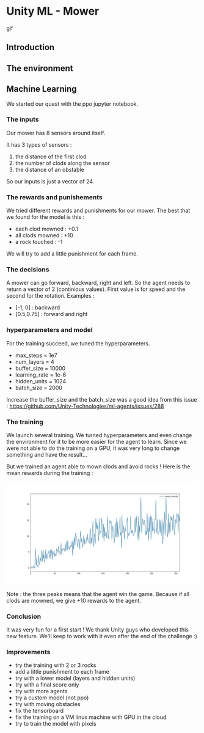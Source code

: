 # Unity ML - Mower

gif

## Introduction

## The environment

## Machine Learning
We started our quest with the ppo jupyter notebook.

### The inputs
Our mower has 8 sensors around itself.

It has 3 types of sensors :
1. the distance of the first clod
2. the number of clods along the sensor
3. the distance of an obstable

So our inputs is just a vector of 24.

### The rewards and punishements
We tried different rewards and punishments for our mower. The best that we found for the model is this :
- each clod mowned : +0.1
- all clods mowned : +10
- a rock touched : -1

We will try to add a little punishment for each frame. 

### The decisions
A mower can go forward, backward, right and left. So the agent needs to return a vector of 2 (continious values). First value is for speed and the second for the rotation.
Examples :
- [-1, 0] : backward
- [0.5,0.75] : forward and right

### hyperparameters and model
For the training succeed, we tuned the hyperparameters.
- max_steps = 1e7
- num_layers = 4
- buffer_size = 10000
- learning_rate = 1e-6
- hidden_units = 1024
- batch_size = 2000

Increase the buffer_size and the batch_size was a good idea from this issue : https://github.com/Unity-Technologies/ml-agents/issues/288

### The training
We launch several training. We turned hyperparameters and even change the environment for it to be more easier for the agent to learn. Since we were not able to do the training on a GPU, it was very long to change something and have the result...

But we trained an agent able to mown clods and avoid rocks !
Here is the mean rewards during the training :

![alt text](docs/mean_rewards.jpg)

Note : the three peaks means that the agent win the game. Because if all clods are mowned, we give +10 rewards to the agent.

### Conclusion
It was very fun for a first start ! We thank Unity guys who developed this new feature. We'll keep to work with it even after the end of the challenge :)

### Improvements
- try the training with 2 or 3 rocks
- add a little punishment to each frame
- try with a lower model (layers and hidden units)
- try with a final score only
- try with more agents
- try a custom model (not ppo)
- try with moving obstacles
- fix the tensorboard
- fix the training on a VM linux machine with GPU in the cloud
- try to train the model with pixels

